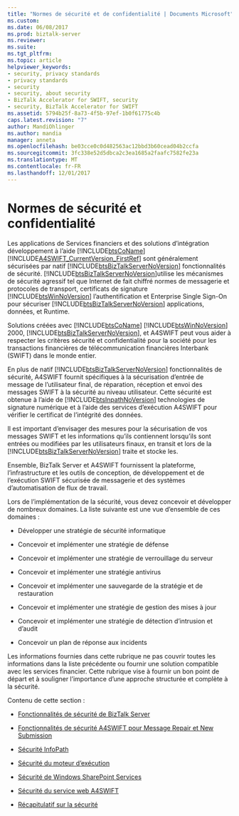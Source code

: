 ```yaml
---
title: "Normes de sécurité et de confidentialité | Documents Microsoft"
ms.custom: 
ms.date: 06/08/2017
ms.prod: biztalk-server
ms.reviewer: 
ms.suite: 
ms.tgt_pltfrm: 
ms.topic: article
helpviewer_keywords:
- security, privacy standards
- privacy standards
- security
- security, about security
- BizTalk Accelerator for SWIFT, security
- security, BizTalk Accelerator for SWIFT
ms.assetid: 5794b25f-8a73-4f5b-97ef-1b0f61775c4b
caps.latest.revision: "7"
author: MandiOhlinger
ms.author: mandia
manager: anneta
ms.openlocfilehash: be03cce0c0d482563ac12bbd3b60cead04b2ccfa
ms.sourcegitcommit: 3fc338e52d5dbca2c3ea1685a2faafc7582fe23a
ms.translationtype: MT
ms.contentlocale: fr-FR
ms.lasthandoff: 12/01/2017
---
```

# <a name="security-and-privacy-standards"></a>Normes de sécurité et confidentialité
Les applications de Services financiers et des solutions d’intégration développement à l’aide [!INCLUDE[btsCoName](../../includes/btsconame-md.md)] [!INCLUDE[A4SWIFT_CurrentVersion_FirstRef](../../includes/a4swift-currentversion-firstref-md.md)] sont généralement sécurisées par natif [!INCLUDE[btsBizTalkServerNoVersion](../../includes/btsbiztalkservernoversion-md.md)] fonctionnalités de sécurité. [!INCLUDE[btsBizTalkServerNoVersion](../../includes/btsbiztalkservernoversion-md.md)]utilise les mécanismes de sécurité agressif tel que Internet de fait chiffré normes de messagerie et protocoles de transport, certificats de signature [!INCLUDE[btsWinNoVersion](../../includes/btswinnoversion-md.md)] l’authentification et Enterprise Single Sign-On pour sécuriser [!INCLUDE[btsBizTalkServerNoVersion](../../includes/btsbiztalkservernoversion-md.md)] applications, données, et Runtime.  
  
 Solutions créées avec [!INCLUDE[btsCoName](../../includes/btsconame-md.md)] [!INCLUDE[btsWinNoVersion](../../includes/btswinnoversion-md.md)] 2000, [!INCLUDE[btsBizTalkServerNoVersion](../../includes/btsbiztalkservernoversion-md.md)], et A4SWIFT peut vous aider à respecter les critères sécurité et confidentialité pour la société pour les transactions financières de télécommunication financières Interbank (SWIFT) dans le monde entier.  
  
 En plus de natif [!INCLUDE[btsBizTalkServerNoVersion](../../includes/btsbiztalkservernoversion-md.md)] fonctionnalités de sécurité, A4SWIFT fournit spécifiques à la sécurisation d’entrée de message de l’utilisateur final, de réparation, réception et envoi des messages SWIFT à la sécurité au niveau utilisateur. Cette sécurité est obtenue à l’aide de [!INCLUDE[btsInpathNoVersion](../../includes/btsinpathnoversion-md.md)] technologies de signature numérique et à l’aide des services d’exécution A4SWIFT pour vérifier le certificat de l’intégrité des données.  
  
 Il est important d’envisager des mesures pour la sécurisation de vos messages SWIFT et les informations qu’ils contiennent lorsqu’ils sont entrées ou modifiées par les utilisateurs finaux, en transit et lors de la [!INCLUDE[btsBizTalkServerNoVersion](../../includes/btsbiztalkservernoversion-md.md)] traite et stocke les.  
  
 Ensemble, BizTalk Server et A4SWIFT fournissent la plateforme, l’infrastructure et les outils de conception, de développement et de l’exécution SWIFT sécurisée de messagerie et des systèmes d’automatisation de flux de travail.  
  
 Lors de l’implémentation de la sécurité, vous devez concevoir et développer de nombreux domaines. La liste suivante est une vue d’ensemble de ces domaines :  
  
-   Développer une stratégie de sécurité informatique  
  
-   Concevoir et implémenter une stratégie de défense  
  
-   Concevoir et implémenter une stratégie de verrouillage du serveur  
  
-   Concevoir et implémenter une stratégie antivirus  
  
-   Concevoir et implémenter une sauvegarde de la stratégie et de restauration  
  
-   Concevoir et implémenter une stratégie de gestion des mises à jour  
  
-   Concevoir et implémenter une stratégie de détection d’intrusion et d’audit  
  
-   Concevoir un plan de réponse aux incidents  
  
 Les informations fournies dans cette rubrique ne pas couvrir toutes les informations dans la liste précédente ou fournir une solution compatible avec les services financier. Cette rubrique vise à fournir un bon point de départ et à souligner l’importance d’une approche structurée et complète à la sécurité.  
  
 Contenu de cette section :  
  
-   [Fonctionnalités de sécurité de BizTalk Server](../../adapters-and-accelerators/accelerator-swift/biztalk-server-security-features.md)  
  
-   [Fonctionnalités de sécurité A4SWIFT pour Message Repair et New Submission](../../adapters-and-accelerators/accelerator-swift/a4swift-security-features-for-message-repair-and-new-submission.md)  
  
-   [Sécurité InfoPath](../../adapters-and-accelerators/accelerator-swift/infopath-security.md)  
  
-   [Sécurité du moteur d’exécution](../../adapters-and-accelerators/accelerator-swift/server-runtime-security.md)  
  
-   [Sécurité de Windows SharePoint Services](../../adapters-and-accelerators/accelerator-swift/windows-sharepoint-services-security.md)  
  
-   [Sécurité du service web A4SWIFT](../../adapters-and-accelerators/accelerator-swift/a4swift-web-service-security.md)  
  
-   [Récapitulatif sur la sécurité](../../adapters-and-accelerators/accelerator-swift/security-summary.md)